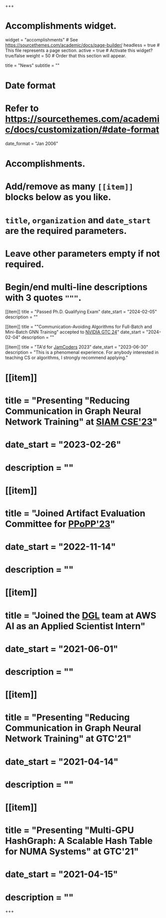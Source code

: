 +++
# Accomplishments widget.
widget = "accomplishments"  # See https://sourcethemes.com/academic/docs/page-builder/
headless = true  # This file represents a page section.
active = true  # Activate this widget? true/false
weight = 50  # Order that this section will appear.

title = "News"
subtitle = ""

# Date format
#   Refer to https://sourcethemes.com/academic/docs/customization/#date-format
date_format = "Jan 2006"

# Accomplishments.
#   Add/remove as many `[[item]]` blocks below as you like.
#   `title`, `organization` and `date_start` are the required parameters.
#   Leave other parameters empty if not required.
#   Begin/end multi-line descriptions with 3 quotes `"""`.
[[item]]
  title = "Passed Ph.D. Qualifying Exam"
  date_start = "2024-02-05"
  description = ""

[[item]]
  title = "\"Communication-Avoiding Algorithms for Full-Batch and Mini-Batch GNN Training\" accepted to [NVIDIA GTC 24](https://www.nvidia.com/gtc/)"
  date_start = "2024-02-04"
  description = ""

[[item]]
  title = "TA'd for [JamCoders](https://jamcoders.org.jm/) 2023"
  date_start = "2023-06-30"
  description = "This is a phenomenal experience. For anybody interested in teaching CS or algorithms, I strongly recommend applying."

# [[item]]
#   title = "Presenting \"Reducing Communication in Graph Neural Network Training\" at [SIAM CSE'23](https://www.siam.org/conferences/cm/conference/cse23)"
#   date_start = "2023-02-26"
#   description = ""
# 
# [[item]]
#   title = "Joined Artifact Evaluation Committee for [PPoPP'23](https://ppopp23.sigplan.org/)"
#   date_start = "2022-11-14"
#   description = ""

# [[item]]
#   title = "Joined the [DGL](https://www.dgl.ai) team at AWS AI as an Applied Scientist Intern"
#   date_start = "2021-06-01"
#   description = ""

# [[item]]
#   title = "Presenting \"Reducing Communication in Graph Neural Network Training\" at GTC'21"
#   date_start = "2021-04-14"
#   description = ""
# 
# [[item]]
#   title = "Presenting \"Multi-GPU HashGraph: A Scalable Hash Table for NUMA Systems\" at GTC'21"
#   date_start = "2021-04-15"
#   description = ""


+++
